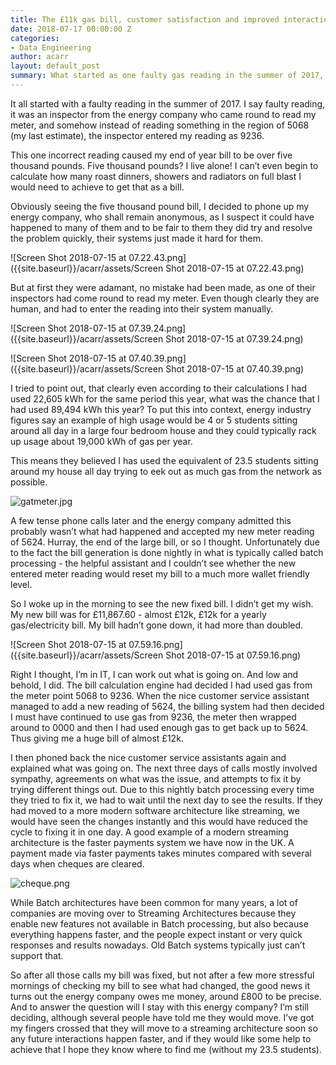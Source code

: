 ```yaml
---
title: The £11k gas bill, customer satisfaction and improved interactions
date: 2018-07-17 00:00:00 Z
categories:
- Data Engineering
author: acarr
layout: default_post
summary: What started as one faulty gas reading in the summer of 2017, ended up as a series of wasted calls where my bill kept getting higher and higher until it reached £11k.  How could this have been handled faster and left me without considering moving energy provider.
---
```


It all started with a faulty reading in the summer of 2017.  I say faulty reading, it was an inspector from the energy company who came round to read my meter, and somehow instead of reading something in the region of 5068 (my last estimate), the inspector entered my reading as 9236.

This one incorrect reading caused my end of year bill to be over five thousand pounds.  Five thousand pounds?  I live alone!  I can’t even begin to calculate how many roast dinners, showers and radiators on full blast I would need to achieve to get that as a bill.

Obviously seeing the five thousand pound bill, I decided to phone up my energy company, who shall remain anonymous, as I suspect it could have happened to many of them and to be fair to them they did try and resolve the problem quickly, their systems just made it hard for them.

![Screen Shot 2018-07-15 at 07.22.43.png]({{site.baseurl}}/acarr/assets/Screen Shot 2018-07-15 at 07.22.43.png)

But at first they were adamant, no mistake had been made, as one of their inspectors had come round to read my meter.  Even though clearly they are human, and had to enter the reading into their system manually.

![Screen Shot 2018-07-15 at 07.39.24.png]({{site.baseurl}}/acarr/assets/Screen Shot 2018-07-15 at 07.39.24.png)

![Screen Shot 2018-07-15 at 07.40.39.png]({{site.baseurl}}/acarr/assets/Screen Shot 2018-07-15 at 07.40.39.png)

I tried to point out, that clearly even according to their calculations I had used 22,605 kWh for the same period this year, what was the chance that I had used 89,494 kWh this year?  To put this into context, energy industry figures say an example of high usage would be 4 or 5 students sitting around all day in a large four bedroom house and they could typically rack up usage about 19,000 kWh of gas per year.

This means they believed I has used the equivalent of 23.5 students sitting around my house all day trying to eek out as much gas from the network as possible.  

![gatmeter.jpg]({{site.baseurl}}/acarr/assets/gatmeter.jpg)

A few tense phone calls later and the energy company admitted this probably wasn’t what had happened and accepted my new meter reading of 5624.  Hurray, the end of the large bill, or so I thought.  Unfortunately due to the fact the bill generation is done nightly in what is typically called batch processing - the helpful assistant and I couldn’t see whether the new entered meter reading would reset my bill to a much more wallet friendly level.

So I woke up in the morning to see the new fixed bill.  I didn’t get my wish.  My new bill was for £11,867.60 - almost £12k, £12k for a yearly gas/electricity bill.  My bill hadn’t gone down, it had more than doubled.

![Screen Shot 2018-07-15 at 07.59.16.png]({{site.baseurl}}/acarr/assets/Screen Shot 2018-07-15 at 07.59.16.png)

Right I thought, I’m in IT, I can work out what is going on.  And low and behold, I did.  The bill calculation engine had decided I had used gas from the meter point 5068 to 9236.  When the nice customer service assistant managed to add a new reading of 5624, the billing system had then decided I must have continued to use gas from 9236, the meter then wrapped around to 0000 and then I had used enough gas to get back up to 5624.  Thus giving me a huge bill of almost £12k.

I then phoned back the nice customer service assistants again and explained what was going on.  The next three days of calls mostly involved sympathy, agreements on what was the issue, and attempts to fix it by trying different things out.  Due to this nightly batch processing every time they tried to fix it, we had to wait until the next day to see the results.  If they had moved to a more modern software architecture like streaming, we would have seen the changes instantly and this would have reduced the cycle to fixing it in one day.  A good example of a modern streaming architecture is the faster payments system we have now in the UK.  A payment made via faster payments takes minutes compared with several days when cheques are cleared.

![cheque.png]({{site.baseurl}}/acarr/assets/cheque.png)

While Batch architectures have been common for many years, a lot of companies are moving over to Streaming Architectures because they enable new features not available in Batch processing, but also because everything happens faster, and the people expect instant or very quick responses and results nowadays.  Old Batch systems typically just can’t support that.

So after all those calls my bill was fixed, but not after a few more stressful mornings of checking my bill to see what had changed, the good news it turns out the energy company owes me money, around £800 to be precise.  And to answer the question will I stay with this energy company?  I’m still deciding, although several people have told me they would move.  I’ve got my fingers crossed that they will move to a streaming architecture soon so any future interactions happen faster, and if they would like some help to achieve that I hope they know where to find me (without my 23.5 students).

